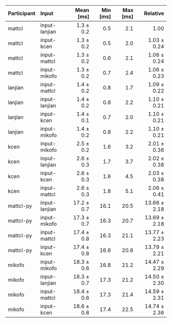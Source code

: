 | Participant | Input | Mean [ms] | Min [ms] | Max [ms] | Relative |
|:---|:---|---:|---:|---:|---:|
| mattcl | input-lanjian | 1.3 ± 0.2 | 0.5 | 2.1 | 1.00 |
| mattcl | input-kcen | 1.3 ± 0.2 | 0.5 | 2.0 | 1.03 ± 0.24 |
| mattcl | input-mattcl | 1.3 ± 0.2 | 0.6 | 2.1 | 1.06 ± 0.24 |
| mattcl | input-mikofo | 1.3 ± 0.2 | 0.7 | 2.4 | 1.06 ± 0.23 |
| lanjian | input-mattcl | 1.4 ± 0.2 | 0.8 | 1.7 | 1.09 ± 0.22 |
| lanjian | input-lanjian | 1.4 ± 0.2 | 0.8 | 2.2 | 1.10 ± 0.21 |
| lanjian | input-kcen | 1.4 ± 0.1 | 0.7 | 2.0 | 1.10 ± 0.21 |
| lanjian | input-mikofo | 1.4 ± 0.2 | 0.8 | 2.2 | 1.10 ± 0.21 |
| kcen | input-mikofo | 2.5 ± 0.2 | 1.6 | 3.2 | 2.01 ± 0.36 |
| kcen | input-lanjian | 2.6 ± 0.3 | 1.7 | 3.7 | 2.02 ± 0.38 |
| kcen | input-kcen | 2.6 ± 0.3 | 1.6 | 4.5 | 2.03 ± 0.38 |
| kcen | input-mattcl | 2.6 ± 0.3 | 1.8 | 5.1 | 2.06 ± 0.41 |
| mattcl-py | input-lanjian | 17.2 ± 0.7 | 16.1 | 20.5 | 13.66 ± 2.18 |
| mattcl-py | input-mikofo | 17.3 ± 0.7 | 16.3 | 20.7 | 13.69 ± 2.18 |
| mattcl-py | input-mattcl | 17.4 ± 0.8 | 16.3 | 21.1 | 13.77 ± 2.23 |
| mattcl-py | input-kcen | 17.4 ± 0.8 | 16.6 | 20.8 | 13.79 ± 2.21 |
| mikofo | input-mikofo | 18.3 ± 0.6 | 16.8 | 21.2 | 14.47 ± 2.29 |
| mikofo | input-lanjian | 18.3 ± 0.7 | 17.3 | 21.2 | 14.50 ± 2.30 |
| mikofo | input-mattcl | 18.4 ± 0.6 | 17.3 | 21.4 | 14.59 ± 2.31 |
| mikofo | input-kcen | 18.6 ± 0.8 | 17.4 | 22.5 | 14.74 ± 2.36 |
